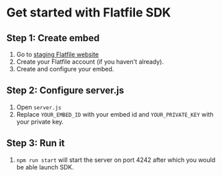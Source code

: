 # Get started with Flatfile SDK

## Step 1: Create embed

1. Go to [staging Flatfile website](https://app.staging.flatfile.zone/)
2. Create your Flatfile account (if you haven't already).
3. Create and configure your embed.

## Step 2: Configure server.js

1. Open `server.js`
2. Replace `YOUR_EMBED_ID` with your embed id and `YOUR_PRIVATE_KEY` with your private key.

## Step 3: Run it

1. `npm run start` will start the server on port 4242 after which you would be able launch SDK.